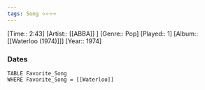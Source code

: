 ```yaml
---
tags: Song ⭐⭐⭐⭐ 
---
```

[Time:: 2:43]
[Artist:: [[ABBA]] ]
[Genre:: Pop]
[Played:: 1]
[Album:: [[Waterloo (1974)]]]
[Year:: 1974]
### Dates
````dataview
TABLE Favorite_Song
WHERE Favorite_Song = [[Waterloo]]
````